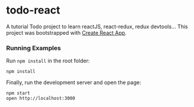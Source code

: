 # todo-react
A tutorial Todo project to learn reactJS, react-redux, redux devtools... 
This project was bootstrapped with [Create React App](https://github.com/facebookincubator/create-react-app).

### Running Examples
Run `npm install` in the root folder:

```
npm install
```

Finally, run the development server and open the page:

```
npm start
open http://localhost:3000
```